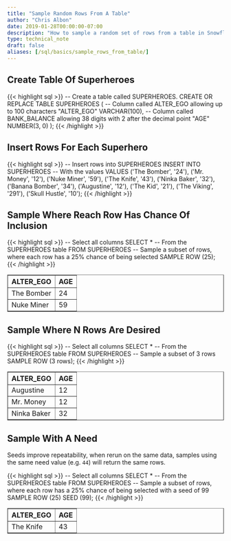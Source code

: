 ```yaml
---
title: "Sample Random Rows From A Table"
author: "Chris Albon"
date: 2019-01-28T00:00:00-07:00
description: "How to sample a random set of rows from a table in Snowflake using SQL."
type: technical_note
draft: false
aliases: [/sql/basics/sample_rows_from_table/]
---
```


## Create Table Of Superheroes

{{< highlight sql >}}
-- Create a table called SUPERHEROES.
CREATE OR REPLACE TABLE SUPERHEROES (
  -- Column called ALTER_EGO allowing up to 100 characters
  "ALTER_EGO" VARCHAR(100),
  -- Column called BANK_BALANCE allowing 38 digits with 2 after the decimal point
  "AGE" NUMBER(3, 0)
);
{{< /highlight >}}

## Insert Rows For Each Superhero

{{< highlight sql >}}
-- Insert rows into SUPERHEROES
INSERT INTO SUPERHEROES 
    -- With the values
    VALUES
    ('The Bomber', '24'),
    ('Mr. Money', '12'),
    ('Nuke Miner', '59'),
    ('The Knife', '43'),
    ('Ninka Baker', '32'),
    ('Banana Bomber', '34'),
    ('Augustine', '12'),
    ('The Kid', '21'),
    ('The Viking', '291'),
    ('Skull Hustle', '10');
{{< /highlight >}}

## Sample Where Reach Row Has Chance Of Inclusion

{{< highlight sql >}}
-- Select all columns
SELECT *
-- From the SUPERHEROES table
FROM SUPERHEROES
-- Sample a subset of rows, where each row has a 25% chance of being selected
SAMPLE ROW (25);
{{< /highlight >}}
<table border=1>
    <thead>
        <tr>
            <th>ALTER_EGO</th>
            <th>AGE</th>
        </tr>
    </thead>
    <tbody>
        <tr>
            <td>The Bomber</td>
            <td>24</td>
        </tr>
        <tr>
            <td>Nuke Miner</td>
            <td>59</td>
        </tr>
    </tbody>
</table>

## Sample Where N Rows Are Desired

{{< highlight sql >}}
-- Select all columns
SELECT *
-- From the SUPERHEROES table
FROM SUPERHEROES
-- Sample a subset of 3 rows
SAMPLE ROW (3 rows);
{{< /highlight >}}
<table border=1>
    <thead>
        <tr>
            <th>ALTER_EGO</th>
            <th>AGE</th>
        </tr>
    </thead>
    <tbody>
        <tr>
            <td>Augustine</td>
            <td>12</td>
        </tr>
        <tr>
            <td>Mr. Money</td>
            <td>12</td>
        </tr>
        <tr>
            <td>Ninka Baker</td>
            <td>32</td>
        </tr>
    </tbody>
</table>

## Sample With A Need

Seeds improve repeatability, when rerun on the same data, samples using the same need value (e.g. `44`) will return the same rows.

{{< highlight sql >}}
-- Select all columns
SELECT *
-- From the SUPERHEROES table
FROM SUPERHEROES
-- Sample a subset of rows, where each row has a 25% chance of being selected with a seed of 99
SAMPLE ROW (25) SEED (99);
{{< /highlight >}}

<table border=1>
    <thead>
        <tr>
            <th>ALTER_EGO</th>
            <th>AGE</th>
        </tr>
    </thead>
    <tbody>
        <tr>
            <td>The Knife</td>
            <td>43</td>
        </tr>
    </tbody>
</table>